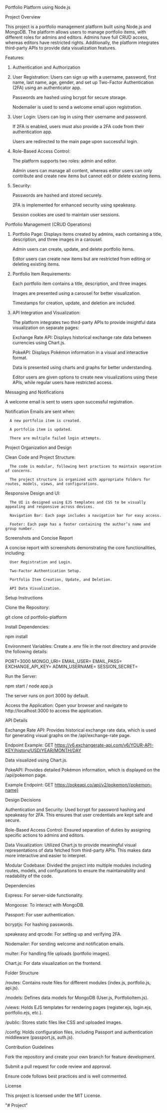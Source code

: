 Portfolio Platform using Node.js

Project Overview

This project is a portfolio management platform built using Node.js and MongoDB. The platform allows users to manage portfolio items, with different roles for admins and editors. Admins have full CRUD access, whereas editors have restricted rights. Additionally, the platform integrates third-party APIs to provide data visualization features.

Features:

1. Authentication and Authorization

2. User Registration: Users can sign up with a username, password, first name, last name, age, gender, and set up Two-Factor Authentication (2FA) using an authenticator app.

    Passwords are hashed using bcrypt for secure storage.

    Nodemailer is used to send a welcome email upon registration.

3. User Login: Users can log in using their username and password.

   If 2FA is enabled, users must also provide a 2FA code from their authentication app.

   Users are redirected to the main page upon successful login.

4. Role-Based Access Control:

   The platform supports two roles: admin and editor.

   Admin users can manage all content, whereas editor users can only contribute and create new items but cannot edit or delete existing items.

5. Security:

   Passwords are hashed and stored securely.

   2FA is implemented for enhanced security using speakeasy.

   Session cookies are used to maintain user sessions.


Portfolio Management (CRUD Operations)

1. Portfolio Page: Displays items created by admins, each containing a title, description, and three images in a carousel.

   Admin users can create, update, and delete portfolio items.

   Editor users can create new items but are restricted from editing or deleting existing items.

2. Portfolio Item Requirements:

   Each portfolio item contains a title, description, and three images.

   Images are presented using a carousel for better visualization.

   Timestamps for creation, update, and deletion are included.

3. API Integration and Visualization:

   The platform integrates two third-party APIs to provide insightful data visualization on separate pages:

   Exchange Rate API: Displays historical exchange rate data between currencies using Chart.js.

   PokeAPI: Displays Pokémon information in a visual and interactive format.

   Data is presented using charts and graphs for better understanding.

   Editor users are given options to create new visualizations using these APIs, while regular users have restricted access.

Messaging and Notifications

   A welcome email is sent to users upon successful registration.

   Notification Emails are sent when:

      A new portfolio item is created.

      A portfolio item is updated.

      There are multiple failed login attempts.

Project Organization and Design

   Clean Code and Project Structure:

      The code is modular, following best practices to maintain separation of concerns.

      The project structure is organized with appropriate folders for routes, models, views, and configurations.

Responsive Design and UI:

      The UI is designed using EJS templates and CSS to be visually appealing and responsive across devices.

      Navigation Bar: Each page includes a navigation bar for easy access.

      Footer: Each page has a footer containing the author’s name and group number.

Screenshots and Concise Report

   A concise report with screenshots demonstrating the core functionalities, including:

      User Registration and Login.

      Two-Factor Authentication Setup.

      Portfolio Item Creation, Update, and Deletion.

      API Data Visualization.

Setup Instructions

Clone the Repository:

   git clone <repository-url>
   cd portfolio-platform

Install Dependencies:

   npm install

Environment Variables: Create a .env file in the root directory and provide the following details:

   PORT=3000
   MONGO_URI=<Your MongoDB Connection String>
   EMAIL_USER=<Your Email Address>
   EMAIL_PASS=<Your Email Password>
   EXCHANGE_API_KEY=<Exchange Rate API Key>
   ADMIN_USERNAME=<Admin Username>
   SESSION_SECRET=<Session Secret Key>

Run the Server:

   npm start / node app.js

   The server runs on port 3000 by default.

Access the Application:
   Open your browser and navigate to http://localhost:3000 to access the application.

API Details

   Exchange Rate API: Provides historical exchange rate data, which is used for generating visual graphs on the /api/exchange-rate page.

   Endpoint Example: GET https://v6.exchangerate-api.com/v6/YOUR-API-KEY/history/USD/YEAR/MONTH/DAY

Data visualized using Chart.js.

   PokeAPI: Provides detailed Pokémon information, which is displayed on the /api/pokemon page.

   Example Endpoint: GET https://pokeapi.co/api/v2/pokemon/{pokemon-name}

Design Decisions

   Authentication and Security: Used bcrypt for password hashing and speakeasy for 2FA. This ensures that user credentials are kept safe and secure.

   Role-Based Access Control: Ensured separation of duties by assigning specific actions to admins and editors.

   Data Visualization: Utilized Chart.js to provide meaningful visual representations of data fetched from third-party APIs. This makes data more interactive and easier to interpret.

   Modular Codebase: Divided the project into multiple modules including routes, models, and configurations to ensure the maintainability and readability of the code.

Dependencies

   Express: For server-side functionality.

   Mongoose: To interact with MongoDB.

   Passport: For user authentication.

   bcryptjs: For hashing passwords.

   speakeasy and qrcode: For setting up and verifying 2FA.

   Nodemailer: For sending welcome and notification emails.

   multer: For handling file uploads (portfolio images).

   Chart.js: For data visualization on the frontend.

Folder Structure

   /routes: Contains route files for different modules (index.js, portfolio.js, api.js).

   /models: Defines data models for MongoDB (User.js, PortfolioItem.js).

   /views: Holds EJS templates for rendering pages (register.ejs, login.ejs, portfolio.ejs, etc.).

   /public: Stores static files like CSS and uploaded images.

   /config: Holds configuration files, including Passport and authentication middleware (passport.js, auth.js).

Contribution Guidelines

   Fork the repository and create your own branch for feature development.

   Submit a pull request for code review and approval.

   Ensure code follows best practices and is well commented.

License

   This project is licensed under the MIT License.

"# Project" 
